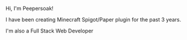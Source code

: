 Hi, I'm Peepersoak!

I have been creating Minecraft Spigot/Paper plugin for the past 3 years.

I'm also a Full Stack Web Developer
